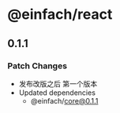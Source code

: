 # @einfach/react

## 0.1.1

### Patch Changes

- 发布改版之后 第一个版本
- Updated dependencies
  - @einfach/core@0.1.1
